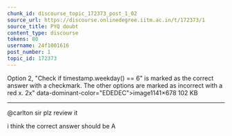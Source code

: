 ```yaml
---
chunk_id: discourse_topic_172373_post_1_02
source_url: https://discourse.onlinedegree.iitm.ac.in/t/172373/1
source_title: PYQ doubt
content_type: discourse
tokens: 80
username: 24f1001616
post_number: 1
topic_id: 172373
---
```


 Option 2, "Check if timestamp.weekday() == 6" is marked as the correct answer with a checkmark. The other options are marked as incorrect with a red x. 2x" data-dominant-color="EDEDEC">image1141×678 102 KB

---

@carlton sir plz review it

i think the correct answer should be A
